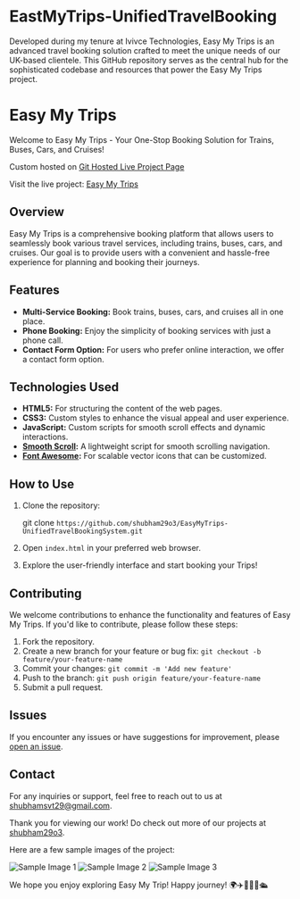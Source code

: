 # EastMyTrips-UnifiedTravelBooking

Developed during my tenure at Ivivce Technologies, Easy My Trips is an advanced travel booking solution crafted to meet the unique needs of our UK-based clientele. This GitHub repository serves as the central hub for the sophisticated codebase and resources that power the Easy My Trips project.

# Easy My Trips

Welcome to Easy My Trips - Your One-Stop Booking Solution for Trains, Buses, Cars, and Cruises!

Custom hosted on [Git Hosted Live Project Page](https://shubham29o3.github.io/EasyMyTrips-UnifiedTravelBooking/)

Visit the live project: [Easy My Trips](https://easymyTrips.co.uk)

## Overview

Easy My Trips is a comprehensive booking platform that allows users to seamlessly book various travel services, including trains, buses, cars, and cruises. Our goal is to provide users with a convenient and hassle-free experience for planning and booking their journeys.

## Features

- **Multi-Service Booking:** Book trains, buses, cars, and cruises all in one place.
- **Phone Booking:** Enjoy the simplicity of booking services with just a phone call.
- **Contact Form Option:** For users who prefer online interaction, we offer a contact form option.

## Technologies Used

- **HTML5:** For structuring the content of the web pages.
- **CSS3:** Custom styles to enhance the visual appeal and user experience.
- **JavaScript:** Custom scripts for smooth scroll effects and dynamic interactions.
- **[Smooth Scroll](https://github.com/cferdinandi/smooth-scroll):** A lightweight script for smooth scrolling navigation.
- **[Font Awesome](https://fontawesome.com/):** For scalable vector icons that can be customized.

## How to Use

1. Clone the repository:

   git clone `https://github.com/shubham29o3/EasyMyTrips-UnifiedTravelBookingSystem.git`

2. Open `index.html` in your preferred web browser.

3. Explore the user-friendly interface and start booking your Trips!

## Contributing

We welcome contributions to enhance the functionality and features of Easy My Trips. If you'd like to contribute, please follow these steps:

1. Fork the repository.
2. Create a new branch for your feature or bug fix: `git checkout -b feature/your-feature-name`
3. Commit your changes: `git commit -m 'Add new feature'`
4. Push to the branch: `git push origin feature/your-feature-name`
5. Submit a pull request.

## Issues

If you encounter any issues or have suggestions for improvement, please [open an issue](https://github.com/shubham29o3/EasyMyTrips-UnifiedTravelBookingSystem/issues).

## Contact

For any inquiries or support, feel free to reach out to us at [shubhamsvt29@gmail.com](mailto:shubhamsvt29@gmail.com).

Thank you for viewing our work! Do check out more of our projects at [shubham29o3](github.com/shubham29o3).

Here are a few sample images of the project:

![Sample Image 1](images/sample1.png)
![Sample Image 2](images/sample2.png)
![Sample Image 3](images/sample3.png)

We hope you enjoy exploring Easy My Trip! Happy journey! 🌍✈️🚆🚌🚗🛳️
